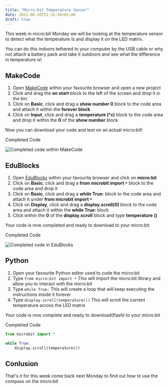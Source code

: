 ```yaml
---
title: "Micro:bit Temperature Sensor"
date: 2021-06-20T21:31:58+01:00
draft: true
---
```


This week in micro:bit Monday we will be looking at the temperature sensor to detect what the temperature is and display it on the LED matrix.

You can do this indoors tethered to your computer by the USB cable or why not attach a battery pack and take it outdoors and see what the difference in temperature is!

<!--more-->

## MakeCode

1. Open [MakeCode](https://makecode.microbit.org/#) within your favourite browser and open a new project
2. Click and drag the **on start** block to the left of the screen and drop it in the bin
3. Click on **Basic**, click and drag a **show number 0** block to the code area and attach it within the **forever block**
4. Click on **Input**, click and drag a **temperature (°c)** block to the code area and drop it within the **0** of the **show number** block

Now you can download your code and test on an actual micro:bit!

Completed Code

![Completed code within MakeCode](/TempSensing01.png)

## EduBlocks

1. Open [EduBlocks](http://app.edublocks.org/) within your favourite browser and click on **micro:bit**
2. Click on **Basic**, click and drag a **from microbit import `*`** block to the code area and drop it
3. Click on **Basic**, click and drag a **while True:** block to the code area and attach it under **from microbit import `*`**
4. Click on **Display**, click and drag a **display.scroll(0)** block to the code area and attach it within the **while True:** block
5. Click within the **0** of the **display.scroll** block and type **temperature ()**

Your code is now completed and ready to download to your micro:bit

Completed Code

![Completed code in EduBlocks](/TempSensing02.png)

## Python

1. Open your favourite Python editor used to code the micro:bit
2. Type ```from micro:bit import *``` This will import the micro:bit library and allow you to interact with the micro:bit
3. Type ```while True:``` This will create a loop that will keep executing the instructions inside it forever
4. Type ```display.scroll(temperature())``` This will scroll the current temperature across the LED matrix

Your code is now complete and ready to download(flash) to your micro:bit

Completed Code

``` Python
from microbit import *

while True:
    display.scroll(temperature())
```

## Conlusion

That's it for this week come back next Monday to find out how to use the compass on the micro:bit 
